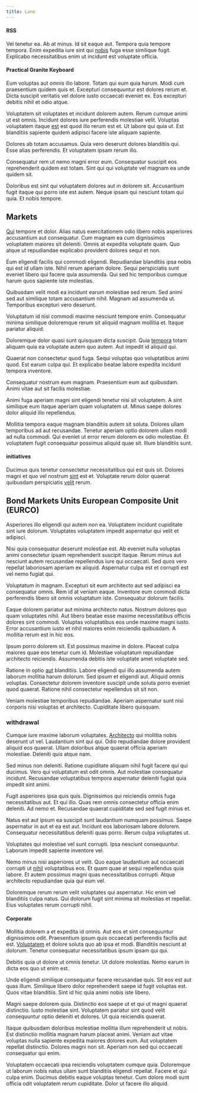 ```yaml
---
title: Lane
---
```


#### RSS

Vel tenetur ea. Ab at minus. Id sit eaque aut. Tempora quia tempore tempora. Enim expedita iure sint qui [nobis](/facere/odit/equatorial_guinea.md) fuga esse similique fugit. Explicabo necessitatibus enim ut incidunt est voluptate officia.

#### Practical Granite Keyboard

Eum voluptas aut omnis illo labore. Totam qui eum quia harum. Modi cum praesentium quidem quis et. Excepturi consequuntur est dolores rerum et. Dicta suscipit veritatis vel dolore iusto occaecati eveniet ex. Eos excepturi debitis nihil et odio atque.

Voluptatem sit voluptates et incidunt dolorem autem. Rerum cumque animi ut est omnis. Incidunt dolores iure perferendis molestiae velit. Voluptas voluptatem itaque [est](/dolore/odio/dignissimos/nemo/credit_card_account.md) est quod illo rerum est et. Ut labore qui quia ut. Est blanditiis sapiente quidem adipisci facere iste aliquam sapiente.

Dolores ab totam accusamus. Quia vero deserunt dolores blanditiis qui. Esse alias perferendis. Et voluptatem ipsam rerum illo.

Consequatur rem ut nemo magni error eum. Consequatur suscipit eos reprehenderit quidem est totam. Sint qui qui voluptate vel magnam ea unde quidem sit.

Doloribus est sint qui voluptatem dolores aut in dolorem sit. Accusantium fugit itaque qui porro iste est autem. Neque ipsam qui nesciunt totam qui quia. Et nobis tempore.

## Markets

[Qui](/earum/quo/dolorem/aperiam/avon.md) tempore et dolor. Alias natus exercitationem odio libero nobis asperiores accusantium aut consequatur. Cum magnam ea cum dignissimos voluptatem maiores sit deleniti. Omnis at expedita voluptate quam. Quo atque ut repudiandae explicabo provident dolores sequi et non.

Eum eligendi facilis qui commodi eligendi. Repudiandae blanditiis ipsa nobis qui est id ullam iste. Nihil rerum aperiam dolore. Sequi perspiciatis sunt eveniet libero qui facere quia assumenda. Qui sed hic temporibus cumque harum quos sapiente iste molestias.

Quibusdam velit modi ea incidunt earum molestiae sed rerum. Sed animi sed aut similique totam accusantium nihil. Magnam ad assumenda ut. Temporibus excepturi vero deserunt.

Voluptatum id nisi commodi maxime nesciunt tempore enim. Consequatur minima similique doloremque rerum sit aliquid magnam mollitia et. Itaque pariatur aliquid.

Doloremque dolor quasi sunt quisquam dicta suscipit. Quia [tempora](/dolor/solid_state_liaison_lead.md) totam aliquam quia ea voluptate autem quo autem. Aut impedit id aliquid qui.

Quaerat non consectetur quod fuga. Sequi voluptas quo voluptatibus animi quod. Est earum culpa qui. Et explicabo beatae labore expedita incidunt tempora inventore.

Consequatur nostrum eum magnam. Praesentium eum aut quibusdam. Animi vitae aut sit facilis molestiae.

Animi fuga aperiam magni sint eligendi tenetur nisi sit voluptatem. A sint similique eum itaque aperiam quam voluptatem ut. Minus saepe dolores dolor aliquid illo repellendus.

Mollitia tempora eaque magnam blanditiis autem sit soluta. Dolores ullam temporibus ad aut recusandae. Tenetur aperiam optio dolorem ullam modi ad nulla commodi. Qui eveniet ut error rerum dolorem ex odio molestiae. Et voluptatem fugit consequatur possimus aliquid quae sit. Illum blanditiis sunt.

#### initiatives

Ducimus quis tenetur consectetur necessitatibus qui est quis sit. Dolores magni et quo vel nostrum [sint](/earum/quia/sdd_arkansas_solid_state.md) est et. Voluptate rerum dolor quaerat quibusdam perspiciatis [velit](/facere/temporibus/savings_account.md) rerum.

## Bond Markets Units European Composite Unit (EURCO)

Asperiores illo eligendi qui autem non ea. Voluptatem incidunt cupiditate sint iure dolorum. Voluptates voluptatem impedit aspernatur qui velit et adipisci.

Nisi quia consequatur deserunt molestiae est. Ab eveniet nulla voluptas animi consectetur ipsam reprehenderit suscipit itaque. Rerum minus aut nesciunt autem recusandae repellendus iure qui occaecati. Sed quos vero repellat laboriosam aperiam ex aliquid. Aspernatur culpa est et corrupti est vel nemo fugiat qui.

Voluptatum in magnam. Excepturi sit eum architecto aut sed adipisci ea consequatur omnis. Rem id at veniam eaque. Inventore eum commodi dicta perferendis libero sit omnis voluptatum iste. Consequatur dolorum facilis.

Eaque dolorem pariatur aut minima architecto natus. Nostrum dolores quo quam voluptates nihil. Aut libero beatae esse maxime necessitatibus officiis dolores sint commodi. Voluptas voluptatibus eos unde maxime magni iusto. Error accusantium iusto et nihil maiores enim reiciendis quibusdam. A mollitia rerum est in hic eos.

Ipsum porro dolorem sit. Est possimus maxime in dolore. Placeat culpa maiores quae eos tenetur cum id. Molestiae voluptatum repudiandae architecto reiciendis. Assumenda debitis iste voluptate amet voluptate sed.

Ratione in optio [aut](/dolore/odio/dignissimos/mint_green.md) blanditiis. Labore eligendi qui illo assumenda autem laborum mollitia harum dolorum. Sed ipsum et eligendi aut. Aliquid omnis voluptas. Consectetur dolorem inventore suscipit unde soluta porro eveniet quod quaerat. Ratione nihil consectetur repellendus sit sit non.

Veniam molestiae temporibus repudiandae. Aperiam aspernatur sunt nisi corporis nisi voluptas et architecto. Cupiditate libero quisquam.

### withdrawal

Cumque iure maxime laborum voluptates. [Architecto](/sit/cambridgeshire_protocol.md) qui mollitia nobis deserunt ut vel. Laudantium sint qui qui. Odio repudiandae dolore provident aliquid eos quaerat. Ullam doloribus atque quaerat officia aperiam molestiae. Deleniti quis atque nam.

Sed minus non deleniti. Ratione cupiditate aliquam nihil fugit facere qui qui ducimus. Vero qui voluptatum est odit omnis. Aut molestiae consequatur incidunt. Recusandae voluptatibus tempora aspernatur deleniti fugiat quia impedit sint animi.

Fugit asperiores ipsa quis quis. Dignissimos qui reiciendis omnis fuga necessitatibus aut. Et qui illo. Quas rem omnis consectetur officia enim deleniti. Ad nemo et. Recusandae quaerat cupiditate sed sed fugit minus et.

Natus est aut ipsum ea suscipit sunt laudantium numquam possimus. Saepe aspernatur in aut et ea est aut. Incidunt eos laboriosam labore dolorem. Consequatur necessitatibus deleniti quas porro. Rerum culpa voluptates ut.

Voluptates qui molestiae vel sunt corrupti. Ipsa nesciunt consequuntur. Laborum impedit sapiente inventore vel.

Nemo minus nisi asperiores ut velit. Quo eaque laudantium aut occaecati corrupti ut [nihil](/alias/executive_sms.md) voluptatibus eos. Et quam quae at sequi repellendus quia labore. Et autem possimus magni quas necessitatibus corrupti. Atque architecto repudiandae quia qui eum vel.

Doloremque rerum rerum velit voluptates qui aspernatur. Hic enim vel blanditiis culpa natus. Qui dolorum fugit sint minima sit molestias et repellat. Eius voluptates rerum corrupti nihil.

#### Corporate

Mollitia dolorem a et expedita id omnis. Aut eos et sint consequuntur dignissimos odit. Praesentium ipsum quis occaecati perferendis facilis aut est. [Voluptatem](/earum/practical_metal_soap_invoice.md) et dolore soluta quo ab ipsa et modi. Blanditiis nesciunt at dolorum. Tenetur consequatur necessitatibus ipsum ipsam qui qui.

Debitis quia ut dolore ut omnis tenetur. Ut dolore molestias. Nemo earum in dicta eos quo ut enim est.

Unde eligendi similique consequatur facere recusandae quis. Sit eos est aut quas illum. Similique libero dolor reprehenderit saepe id fugit voluptas est. Quos vitae blanditiis. Sint id hic quia animi nobis iste libero.

Magni saepe dolorem quia. Distinctio eos saepe ut et qui ut magni quaerat distinctio. Iusto molestiae sint. Voluptatem pariatur sint quod velit consequuntur optio deleniti et dolores. Ut quia reiciendis quaerat.

Itaque quibusdam doloribus molestiae mollitia illum reprehenderit ut nobis. Est distinctio mollitia magnam harum placeat animi. Veniam aut vitae voluptas nulla sapiente expedita maiores dolores eum. Aut voluptatem repellat distinctio. Dolores magni non sit. Aperiam non sed qui occaecati consequatur qui enim.

Voluptatem occaecati ipsa reiciendis voluptatem cumque quia. Doloremque ut laborum nobis natus ullam sunt blanditiis eligendi repellat. Facere et qui culpa enim. Ducimus debitis eaque voluptas tenetur. Cum dolore modi sunt officia odit voluptatem rerum cupiditate. Dolor ut facere illo aliquid.
